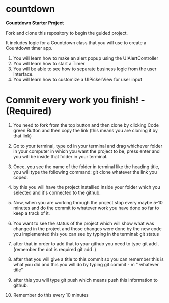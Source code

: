 # countdown

**Countdown Starter Project**

Fork and clone this repository to begin the guided project.

It includes logic for a Countdown class that you will use to create a Countdown timer app.

1. You will learn how to make an alert popup using the UIAlertController
2. You will learn how to start a Timer
3. You will be able to see how to separate business logic from the user interface.
4. You will learn how to customize a UIPickerView for user input

# Commit every work you finish! -(Required)

1. You need to fork from the top button and then clone by clicking Code green Button and then
copy the link (this means you are cloning it by that link)
2. Go to your terminal, type cd in your terminal and drag whichever folder in your computer in which you want the project to be, press enter and you will be inside that folder in your terminal.
3. Once, you see the name of the folder in terminal like the heading title, you will type the following command:
git clone whatever the link you coped.

4. by this you will have the project installled inside your folder which you selected and it's connected to the github.
5. Now, when you are working through the project stop every maybe 5-10 minutes and do the commit to whatever work you have done so far to keep a track of it.
6. You want to see the status of the project which will show what was changed in the project and those changes were done by the new code you implemented this you can see by typing in the terminal: git status 
7. after that in order to add that to your github you need to type git add .  (remember the dot is required git add .)
8. after that you will give a title to this commit so you can remember this is what you did and this you will do by typing
git commit - m " whatever title"  
9. after this you will type git push which means push this information to github. 

10. Remember do this every 10 minutes
